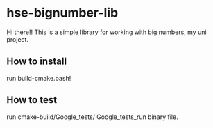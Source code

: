 # hse-bignumber-lib
Hi there!!
This is a simple library for working with big numbers, my uni project.

## How to install
run build-cmake.bash!

## How to test
run cmake-build/Google_tests/ Google_tests_run binary file.

